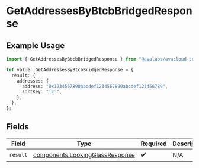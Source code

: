 # GetAddressesByBtcbBridgedResponse

## Example Usage

```typescript
import { GetAddressesByBtcbBridgedResponse } from "@avalabs/avacloud-sdk/models/operations";

let value: GetAddressesByBtcbBridgedResponse = {
  result: {
    addresses: {
      address: "0x1234567890abcdef1234567890abcdef123456789",
      sortKey: "123",
    },
  },
};
```

## Fields

| Field                                                                              | Type                                                                               | Required                                                                           | Description                                                                        |
| ---------------------------------------------------------------------------------- | ---------------------------------------------------------------------------------- | ---------------------------------------------------------------------------------- | ---------------------------------------------------------------------------------- |
| `result`                                                                           | [components.LookingGlassResponse](../../models/components/lookingglassresponse.md) | :heavy_check_mark:                                                                 | N/A                                                                                |